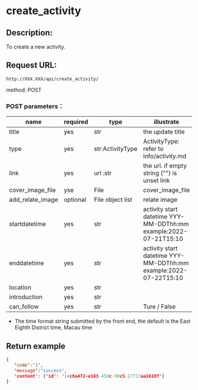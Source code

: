 # create_activity


## Description:
 To create a new activity.

## Request URL:
`http://XXX.XXX/api/create_activity/`

method: POST

### POST parameters：
| name             | required | type             | illustrate                                                       |
|------------------|----------|------------------|------------------------------------------------------------------|
| title            | yes      | str              | the update title                                                 |
| type             | yes      | str:ActivityType | ActivityType: refer to info/activity.md                          |
| link             | yes      | url :str         | the url. if empty string ("") is unset link                      |
| cover_image_file | yse      | File             | cover_image_file                                                 |
| add_relate_image | optional | File object list | relate image                                                     |
| startdatetime    | yes      | str              | activity start datetime YYY-MM-DDThh:mm example:2022-07-21T15:10 |
| enddatetime      | yes      | str              | activity start datetime YYY-MM-DDThh:mm example:2022-07-22T15:10 |
| location         | yes      | str              |                                                                  |
| introduction     | yes      | str              |                                                                  |
| can_follow       | yes      | str              | Ture / False                                                     |
* The time format string submitted by the front end, the default is the East Eighth District time, Macau time






## Return example
```json
{
   "code":"1",
   "message":"success",
   'content': {'id': '14c8a472-e163-458c-90c5-17717aa1618f'}
}
```